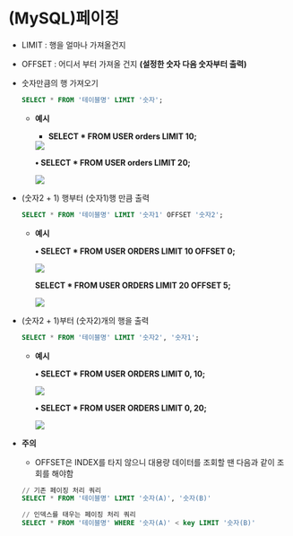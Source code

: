 # (MySQL)페이징

- LIMIT : 행을 얼마나 가져올건지
- OFFSET : 어디서 부터 가져올 건지 **(설정한 숫자 다음 숫자부터 출력)**
- 숫자만큼의 행 가져오기
    
    ```sql
    SELECT * FROM '테이블명' LIMIT '숫자';
    ```
    
    - **예시**
        - **SELECT * FROM USER orders LIMIT 10;**
        
        <img src='https://img1.daumcdn.net/thumb/R1280x0/?scode=mtistory2&fname=https%3A%2F%2Fblog.kakaocdn.net%2Fdn%2FvZAAW%2FbtqVdNq3IAq%2FVKWZdPXnL5KNUv4akebvAK%2Fimg.png'/>
        
        **• SELECT * FROM USER orders LIMIT 20;**
        
        <img src='https://img1.daumcdn.net/thumb/R1280x0/?scode=mtistory2&fname=https%3A%2F%2Fblog.kakaocdn.net%2Fdn%2FN4TZs%2FbtqVbwcQWMX%2FBMoSesiGxMTzIWL0A15oc0%2Fimg.png'/>
        
- (숫자2 + 1) 행부터 (숫자1)행 만큼 출력
    
    ```sql
    SELECT * FROM '테이블명' LIMIT '숫자1' OFFSET '숫자2';
    ```
    
    - **예시**
        
        **• SELECT * FROM USER ORDERS LIMIT 10 OFFSET 0;**
        
        <img src='https://img1.daumcdn.net/thumb/R1280x0/?scode=mtistory2&fname=https%3A%2F%2Fblog.kakaocdn.net%2Fdn%2FxiOXg%2FbtqVdNSbnfh%2F2UllBPjGO1gi9hRlNExhUK%2Fimg.png'/>
        
        **SELECT * FROM USER ORDERS LIMIT 20 OFFSET 5;**
        
        <img src='https://img1.daumcdn.net/thumb/R1280x0/?scode=mtistory2&fname=https%3A%2F%2Fblog.kakaocdn.net%2Fdn%2F8zTq2%2FbtqVbvx9KHf%2FikYLvEy0FnIV9EUJfoI15k%2Fimg.png'/>
        
- (숫자2 + 1)부터 (숫자2)개의 행을 출력
    
    ```sql
    SELECT * FROM '테이블명' LIMIT '숫자2', '숫자1';
    ```
    
    - **예시**
        
        **• SELECT * FROM USER ORDERS LIMIT 0, 10;**
        
        <img src='https://img1.daumcdn.net/thumb/R1280x0/?scode=mtistory2&fname=https%3A%2F%2Fblog.kakaocdn.net%2Fdn%2FUy2jN%2FbtqU4ZUxCT4%2FclM87kYkFWETXsJlx04ZX1%2Fimg.png'/>
        
        **• SELECT * FROM USER ORDERS LIMIT 0, 20;**
        
        <img src='https://img1.daumcdn.net/thumb/R1280x0/?scode=mtistory2&fname=https%3A%2F%2Fblog.kakaocdn.net%2Fdn%2FbjJ4EI%2FbtqVbX2gYpl%2FWZXOR0syQuKIt6dbGKyIUK%2Fimg.png'/>
        
- **주의**
    - OFFSET은 INDEX를 타지 않으니 대용량 데이터를 조회할 땐 다음과 같이 조회를 해야함
    
    ```sql
    // 기존 페이징 처리 쿼리
    SELECT * FROM '테이블명' LIMIT '숫자(A)', '숫자(B)'
    
    // 인덱스를 태우는 페이징 처리 쿼리
    SELECT * FROM '테이블명' WHERE '숫자(A)' < key LIMIT '숫자(B)'
    ```